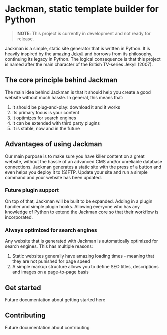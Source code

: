 # Jackman, static template builder for Python

> **NOTE**: This project is currently in development and not ready for release.

Jackman is a simple, static site generator that is written in Python. It is heavily inspired by the amazing [Jekyll](https://github.com/jekyll/jekyll) and borrows from its philosophy, continuing its legacy in Python. The logical consequence is that this project is named after the main character of the British TV-series Jekyll (2007).

## The core principle behind Jackman
The main idea behind Jackman is that it should help you create a good website without much hassle. In general, this means that:
1. It should be plug-and-play: download it and it works
2. Its primary focus is your content
3. It optimizes for search engines
4. It can be extended with third party plugins
5. It is stable, now and in the future

## Advantages of using Jackman
Our main purpose is to make sure you have killer content on a great website, without the hassle of an advanced CMS and/or unreliable database connections. Jackman generates a static site with the press of a button and even helps you deploy it to (S)FTP. Update your site and run a simple command and your website has been updated.

### Future plugin support
On top of that, Jackman will be built to be expanded. Adding in a plugin handler and simple plugin hooks. Allowing everyone who has any knowledge of Python to extend the Jackman core so that their workflow is incorporated.

### Always optimized for search engines
Any website that is generated with Jackman is automatically optimized for search engines. This has multiple reasons:
1. Static websites generally have amazing loading times - meaning that they are not punished for page speed
2. A simple markup structure allows you to define SEO titles, descriptions and images on a page-to-page basis

## Get started
Future documentation about getting started here

## Contributing
Future documentation about contributing
